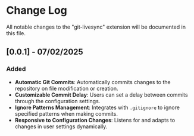 # Change Log

All notable changes to the "git-livesync" extension will be documented in this file.

## [0.0.1] - 07/02/2025

### Added
- **Automatic Git Commits**: Automatically commits changes to the repository on file modification or creation.
- **Customizable Commit Delay**: Users can set a delay between commits through the configuration settings.
- **Ignore Patterns Management**: Integrates with `.gitignore` to ignore specified patterns when making commits.
- **Responsive to Configuration Changes**: Listens for and adapts to changes in user settings dynamically.